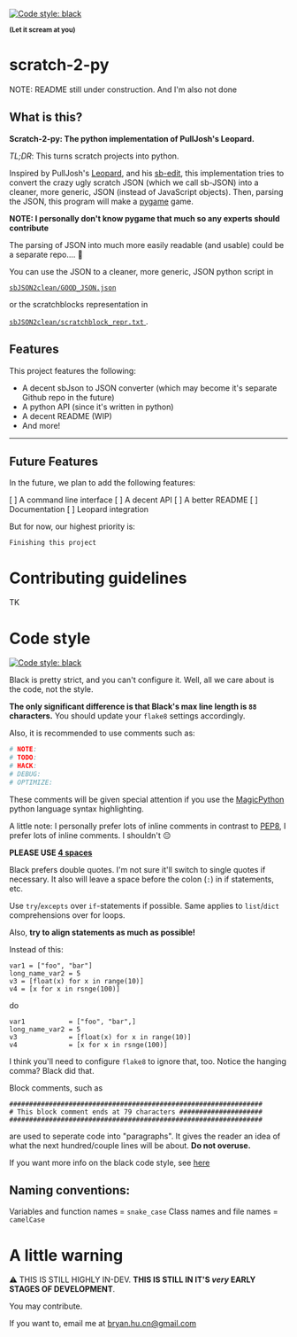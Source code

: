 [![Code style: black](https://img.shields.io/badge/code%20style-black-000000.svg)](https://github.com/psf/black)

**<sup>(Let it scream at you)</sup>**

# scratch-2-py

NOTE: README still under construction. And I'm also not done

## What is this?

**Scratch-2-py: The python implementation of PullJosh's Leopard.**

_TL;DR_: This turns scratch projects into python.

Inspired by PullJosh's [Leopard](https://github.com/PullJosh/leopard), and his [sb-edit](https://github.com/PullJosh/sb-edit), this implementation tries to convert the crazy ugly scratch JSON (which we call sb-JSON) into a cleaner, more generic, JSON (instead of JavaScript objects). Then, parsing the JSON, this program will make a [pygame](https://www.pygame.org/news) game.

**NOTE: I personally don't know pygame that much so any experts should contribute**

The parsing of JSON into much more easily readable (and usable) could be a separate repo.... :thinking:

You can use the JSON to a cleaner, more generic, JSON python script in

<u>
  <code>sbJSON2clean/GOOD_JSON.json</code>
</u>

or the scratchblocks representation in

<u>
  <code>sbJSON2clean/scratchblock_repr.txt</code>
</u>.

## Features

This project features the following:

- A decent sbJson to JSON converter (which may become it's separate Github repo in the future)
- A python API (since it's written in python)
- A decent README (WIP)
- And more!

---

## Future Features

In the future, we plan to add the following features:

[ ] A command line interface
[ ] A decent API
[ ] A better README
[ ] Documentation
[ ] Leopard integration

But for now, our highest priority is:

`Finishing this project`

# Contributing guidelines

TK

# Code style

[![Code style: black](https://img.shields.io/badge/code%20style-black-000000.svg)](https://github.com/psf/black)

Black is pretty strict, and you can't configure it. Well, all we care about is the code, not the style.

**The only significant difference is that Black's max line length is `88` characters.** You should update your `flake8` settings accordingly. 

Also, it is recommended to use comments such as:

```python
# NOTE:
# TODO:
# HACK:
# DEBUG:
# OPTIMIZE:
```

These comments will be given special attention if you use the [MagicPython](https://github.com/MagicStack/MagicPython) python language syntax highlighting.

A little note: I personally prefer lots of inline comments in contrast to [PEP8](https://www.python.org/dev/peps/pep-0008/#inline-comments), I prefer lots of inline comments. I shouldn't 😔

**PLEASE USE [4 spaces](https://www.python.org/dev/peps/pep-0008/#tabs-or-spaces)**

Black prefers double quotes. I'm not sure it'll switch to single quotes if necessary. It also will leave a space before the colon (`:`) in if statements, etc.

Use `try`/`excepts` over `if`-statements if possible. Same applies to `list`/`dict` comprehensions over for loops.

Also, **try to align statements as much as possible!**

Instead of this:
```
var1 = ["foo", "bar"]
long_name_var2 = 5
v3 = [float(x) for x in range(10)]
v4 = [x for x in rsnge(100)]
```

do
```
var1           = ["foo", "bar",]
long_name_var2 = 5
v3             = [float(x) for x in range(10)]
v4             = [x for x in rsnge(100)]
```
I think you'll need to configure `flake8` to ignore that, too.
Notice the hanging comma? Black did that.


Block comments, such as
```
################################################################
# This block comment ends at 79 characters #####################
################################################################
```

are used to seperate code into "paragraphs". It gives the reader an idea of what the next hundred/couple lines will be about. **Do not overuse.**

If you want more info on the black code style, see [here](https://black.readthedocs.io/en/stable/the_black_code_style.html)

## Naming conventions:
Variables and function names = `snake_case`
Class names and file names   = `camelCase`


# A little warning

:warning: THIS IS STILL HIGHLY IN-DEV. **THIS IS STILL IN IT'S _very_ EARLY STAGES OF DEVELOPMENT**.

You may contribute.

If you want to, email me at bryan.hu.cn@gmail.com
